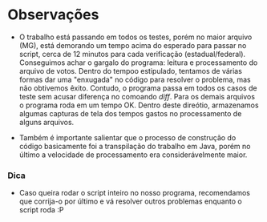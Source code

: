 # Observações
 - O trabalho está passando em todos os testes, porém no maior arquivo (MG), está demorando um tempo acima do esperado para passar no script, cerca de 12 minutos para cada verificação (estadual/federal). Conseguimos achar o gargalo do programa: leitura e processamento do arquivo de votos. Dentro do tempoo estipulado, tentamos de várias formas dar uma "enxugada" no código para resolver o problema, mas não obtivemos êxito. Contudo, o programa passa em todos os casos de teste sem acusar diferença no comoando _diff_. Para os demais arquivos o programa roda em um tempo OK. Dentro deste direótio, armazenamos algumas capturas de tela dos tempos gastos no processamento de alguns arquivos.

 - Também é importante salientar que o processo de construção do código basicamente foi a transpilação do trabalho em Java, porém no último a velocidade de processamento era considerávelmente maior.

### Dica
 - Caso queira rodar o script inteiro no nosso programa, recomendamos que corrija-o por último e vá resolver outros problemas enquanto o script roda :P
